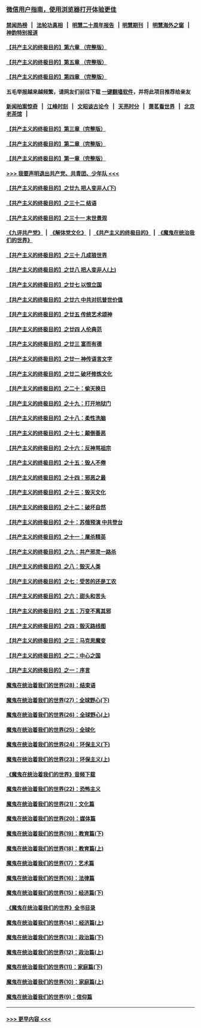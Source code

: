 ### [微信用户指南，使用浏览器打开体验更佳](https://github.com/gfw-breaker/banned-news1/blob/master/indexes/wechat-guide.md?t=0)
#### [禁闻热榜](热点新闻.md?t=0)  &nbsp;&nbsp;|&nbsp;&nbsp; [法轮功真相](https://github.com/gfw-breaker/truth/blob/master/README.md?t=0) &nbsp;&nbsp;|&nbsp;&nbsp; [明慧二十周年报告](https://github.com/gfw-breaker/mh-reports/blob/master/README.md?t=0) &nbsp;&nbsp;|&nbsp;&nbsp;[明慧期刊](https://github.com/gfw-breaker/mh-qikan) &nbsp;&nbsp;|&nbsp;&nbsp; [明慧海外之窗](https://github.com/gfw-breaker/mh-news/blob/master/README.md?t=0) &nbsp;&nbsp;|&nbsp;&nbsp; [神韵特别报道](https://github.com/gfw-breaker/mh-news/blob/master/shenyun.md?t=0)
#### [【共产主义的终极目的】第六章 （完整版）](../pages/nsc422/n11428913.md?t=02131755) 
#### [【共产主义的终极目的】第五章 （完整版）](../pages/nsc422/n11428912.md?t=02131755) 
#### [【共产主义的终极目的】第四章 （完整版）](../pages/nsc422/n11428907.md?t=02131755) 
#### 五毛举报越来越频繁，请网友们前往下载 [一键翻墙软件](https://github.com/gfw-breaker/ssr-accounts)，并将此项目推荐给亲友
#### [新闻拍案惊奇](https://github.com/gfw-breaker/banned-news1/blob/master/pages/link4.md) &nbsp;&nbsp;|&nbsp;&nbsp; [江峰时刻](https://github.com/gfw-breaker/banned-news1/blob/master/pages/link4.md) &nbsp;&nbsp;|&nbsp;&nbsp; [文昭谈古论今](https://github.com/gfw-breaker/banned-news1/blob/master/pages/link4.md) &nbsp;&nbsp;|&nbsp;&nbsp; [天亮时分](https://github.com/gfw-breaker/banned-news1/blob/master/pages/link4.md) &nbsp;&nbsp;|&nbsp;&nbsp; [萧茗看世界](https://github.com/gfw-breaker/banned-news1/blob/master/pages/link4.md) &nbsp;&nbsp;|&nbsp;&nbsp; [北京老茶馆](https://github.com/gfw-breaker/banned-news1/blob/master/pages/link4.md) &nbsp;&nbsp;|&nbsp;&nbsp; 
#### [【共产主义的终极目的】第三章（完整版）](../pages/nsc422/n11428848.md?t=02131755) 
#### [【共产主义的终极目的】第二章（完整版）](../pages/nsc422/n11428831.md?t=02131755) 
#### [【共产主义的终极目的】第一章（完整版）](../pages/nsc422/n11417651.md?t=02131755) 
#### [>>> 我要声明退出共产党、共青团、少年队 <<<](https://github.com/begood0513/goodnews/blob/master/quit/letter.md) 
#### [【共产主义的终极目的】之廿九 把人变非人(下)](../pages/nsc422/n11344140.md?t=02131755) 
#### [【共产主义的终极目的】之三十二 结语](../pages/nsc422/n11360535.md?t=02131755) 
#### [【共产主义的终极目的】之三十一 末世景观](../pages/nsc422/n11351129.md?t=02131755) 
#### [《九评共产党》](https://github.com/begood0513/9ping.md/blob/master/README.md) &nbsp;|&nbsp; [《解体党文化》](../../../../jtdwh.md/blob/master/README.md)  &nbsp;|&nbsp; [《共产主义的终极目的》](../../../../gczydzjmd.md/blob/master/README.md) &nbsp;|&nbsp; [《魔鬼在统治我们的世界》](../../../../mgztzwmdsj.md/blob/master/README.md) 
#### [【共产主义的终极目的】之三十 几成狼世界](../pages/nsc422/n11348280.md?t=02131755) 
#### [【共产主义的终极目的】之廿八 把人变非人(上)](../pages/nsc422/n11340492.md?t=02131755) 
#### [【共产主义的终极目的】之廿七 以恨立国](../pages/nsc422/n11336944.md?t=02131755) 
#### [【共产主义的终极目的】之廿六 中共对抗普世价值](../pages/nsc422/n11324785.md?t=02131755) 
#### [【共产主义的终极目的】之廿五 传统艺术颂神](../pages/nsc422/n11296396.md?t=02131755) 
#### [【共产主义的终极目的】之廿四 人伦典范](../pages/nsc422/n11296397.md?t=02131755) 
#### [【共产主义的终极目的】之廿三 富而有德](../pages/nsc422/n11283598.md?t=02131755) 
#### [【共产主义的终极目的】之廿一 神传语言文字](../pages/nsc422/n11263265.md?t=02131755) 
#### [【共产主义的终极目的】之廿二 破坏修炼文化](../pages/nsc422/n11245728.md?t=02131755) 
#### [【共产主义的终极目的】之二十：偷天换日](../pages/nsc422/n11238846.md?t=02131755) 
#### [【共产主义的终极目的】之十九：打开地狱门](../pages/nsc422/n11206376.md?t=02131755) 
#### [【共产主义的终极目的】之十八：柔性洗脑](../pages/nsc422/n11199994.md?t=02131755) 
#### [【共产主义的终极目的】之十七：颠倒善恶](../pages/nsc422/n11179782.md?t=02131755) 
#### [【共产主义的终极目的】之十六：反神骂祖宗](../pages/nsc422/n11166798.md?t=02131755) 
#### [【共产主义的终极目的】之十五：毁人不倦](../pages/nsc422/n11166792.md?t=02131755) 
#### [【共产主义的终极目的】之十四：邪恶之最](../pages/nsc422/n11150249.md?t=02131755) 
#### [【共产主义的终极目的】之十三：毁灭文化](../pages/nsc422/n11135227.md?t=02131755) 
#### [【共产主义的终极目的】之十二：破坏自然](../pages/nsc422/n11135214.md?t=02131755) 
#### [【共产主义的终极目的】之十：苏俄预演 中共登台](../pages/nsc422/n11118424.md?t=02131755) 
#### [【共产主义的终极目的】之十一：屠杀精英](../pages/nsc422/n11118442.md?t=02131755) 
#### [【共产主义的终极目的】之九：共产邪灵一路杀](../pages/nsc422/n11114139.md?t=02131755) 
#### [【共产主义的终极目的】之八：毁灭人类](../pages/nsc422/n11108503.md?t=02131755) 
#### [【共产主义的终极目的】之七：受苦的还是工农](../pages/nsc422/n11101809.md?t=02131755) 
#### [【共产主义的终极目的】之六：甜头和苦头](../pages/nsc422/n11096971.md?t=02131755) 
#### [【共产主义的终极目的】之五：万变不离其邪](../pages/nsc422/n11091285.md?t=02131755) 
#### [【共产主义的终极目的】之四：毁灭路线图](../pages/nsc422/n11086284.md?t=02131755) 
#### [【共产主义的终极目的】之三：马克思魔变](../pages/nsc422/n11061941.md?t=02131755) 
#### [【共产主义的终极目的】之二：中心之国](../pages/nsc422/n11047728.md?t=02131755) 
#### [【共产主义的终极目的】之一：序言](../pages/nsc422/n11086077.md?t=02131755) 
#### [魔鬼在统治着我们的世界(28)：结束语](../pages/nsc422/n10936246.md?t=02131755) 
#### [魔鬼在统治着我们的世界(27)：全球野心(下)](../pages/nsc422/n10928319.md?t=02131755) 
#### [魔鬼在统治着我们的世界(26)：全球野心(上)](../pages/nsc422/n10900318.md?t=02131755) 
#### [魔鬼在统治着我们的世界(25)：全球化](../pages/nsc422/n10788205.md?t=02131755) 
#### [魔鬼在统治着我们的世界(24)：环保主义(下)](../pages/nsc422/n10695307.md?t=02131755) 
#### [魔鬼在统治着我们的世界(23)：环保主义(上)](../pages/nsc422/n10688613.md?t=02131755) 
#### [《魔鬼在统治着我们的世界》音频下载](../pages/nsc422/n10635553.md?t=02131755) 
#### [魔鬼在统治着我们的世界(22)：恐怖主义](../pages/nsc422/n10614727.md?t=02131755) 
#### [魔鬼在统治着我们的世界(21)：文化篇](../pages/nsc422/n10597706.md?t=02131755) 
#### [魔鬼在统治着我们的世界(20)：媒体篇](../pages/nsc422/n10586579.md?t=02131755) 
#### [魔鬼在统治着我们的世界(19)：教育篇(下)](../pages/nsc422/n10564808.md?t=02131755) 
#### [魔鬼在统治着我们的世界(18)：教育篇(上)](../pages/nsc422/n10526970.md?t=02131755) 
#### [魔鬼在统治着我们的世界(17)：艺术篇](../pages/nsc422/n10499093.md?t=02131755) 
#### [魔鬼在统治着我们的世界(16)：法律篇](../pages/nsc422/n10485969.md?t=02131755) 
#### [魔鬼在统治着我们的世界(15)：经济篇(下)](../pages/nsc422/n10469975.md?t=02131755) 
#### [《魔鬼在统治着我们的世界》全书目录](../pages/nsc422/n10464261.md?t=02131755) 
#### [魔鬼在统治着我们的世界(14)：经济篇(上)](../pages/nsc422/n10457370.md?t=02131755) 
#### [魔鬼在统治着我们的世界(13)：政治篇(下)](../pages/nsc422/n10448270.md?t=02131755) 
#### [魔鬼在统治着我们的世界(12)：政治篇(上)](../pages/nsc422/n10444576.md?t=02131755) 
#### [魔鬼在统治着我们的世界(11)：家庭篇(下)](../pages/nsc422/n10440961.md?t=02131755) 
#### [魔鬼在统治着我们的世界(10)：家庭篇(上)](../pages/nsc422/n10435448.md?t=02131755) 
#### [魔鬼在统治着我们的世界(9)：信仰篇](../pages/nsc422/n10432159.md?t=02131755) 

----
#### [ >>> 更早内容 <<< ](../indexes/nsc422-earlier.md)
